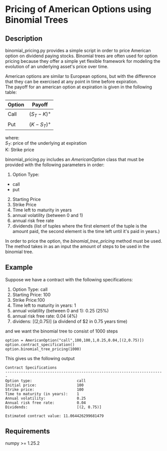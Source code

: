 # Pricing of American Options using Binomial Trees
## Description
binomial_pricing.py provides a simple script in order to price American option on dividend paying stocks.
Binomial trees are often used for option pricing because they offer a simple yet flexible framework for modeling the evolution of an underlying asset's price over time. 

American options are similar to European options, but with the difference that they can be exercised at any point in time before expiration. <br />
The payoff for an american option at expiration is given in the following table:

|Option|Payoff|
|------|------|
|Call  | $(S_{T} - K)^{+}$|
|Put   | $(K - S_{T})^{+}$|

 where: <br />
 $S_{T}$: price of the underlying at expiration <br />
 K: Strike price <br />


 binomial_pricing.py includes an *AmericanOption* class that must be provided with the following parameters in order:
 1. Option Type:
 - call 
 - put
2. Starting Price
3. Strike Price
4. Time left to maturity in years
5. annual volatility (between 0 and 1) 
6. annual risk free rate 
7. dividends (list of tuples where the first element of the tuple is the amount paid, the second element is the time left until it's paid in years.)

In order to price the option, the *binomial_tree_pricing* method must be used. The method takes in as an input the amount of steps to be used in the binomial tree.

## Example
Suppose we have a contract with the following specifications:
1. Option Type: call 
3. Starting Price: 100
3. Strike Price:100
4. Time left to maturity in years: 1
5. annual volatility (between 0 and 1): 0.25 (25%)
6. annual risk free rate: 0.04 (4%)
7. dividens: [\(2,0.75\)]  (a dividend of $2 in 0.75 years time)

and we want the binomial tree to consist of 1000 steps

```
option = AmericanOption("call",100,100,1,0.25,0.04,[(2,0.75)])
option.contract_specification()
option.binomial_tree_pricing(1000)
```

This gives us the following output

```
Contract Specifications
-----------------------------------------------------------------------
Option type:                    call
Initial price:                  100
Strike price:                   100
Time to maturity (in years):    1
Annual volatility:              0.25
Annual risk free rate:          0.04
Dividends:                      [(2, 0.75)]

Estimated contract value: 11.064426299681479
```

## Requirements
numpy >= 1.25.2
